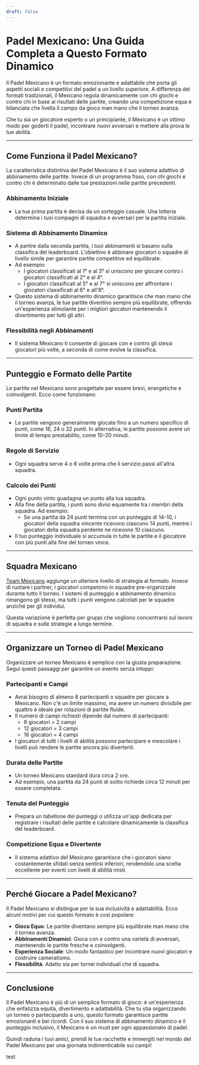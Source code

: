 ```yaml
---
draft: false
---
```


# Padel Mexicano: Una Guida Completa a Questo Formato Dinamico

Il Padel Mexicano è un formato emozionante e adattabile che porta gli aspetti sociali e competitivi del padel a un livello superiore. A differenza dei formati tradizionali, il Mexicano regola dinamicamente con chi giochi e contro chi in base ai risultati delle partite, creando una competizione equa e bilanciata che livella il campo da gioco man mano che il torneo avanza.

Che tu sia un giocatore esperto o un principiante, il Mexicano è un ottimo modo per goderti il padel, incontrare nuovi avversari e mettere alla prova le tue abilità.

---

## **Come Funziona il Padel Mexicano?**

La caratteristica distintiva del Padel Mexicano è il suo sistema adattivo di abbinamento delle partite. Invece di un programma fisso, con chi giochi e contro chi è determinato dalle tue prestazioni nelle partite precedenti.

### **Abbinamento Iniziale**
- La tua prima partita è decisa da un sorteggio casuale. Una lotteria determina i tuoi compagni di squadra e avversari per la partita iniziale.

### **Sistema di Abbinamento Dinamico**
- A partire dalla seconda partita, i tuoi abbinamenti si basano sulla classifica del leaderboard. L'obiettivo è abbinare giocatori o squadre di livello simile per garantire partite competitive ed equilibrate.
- Ad esempio:
  - I giocatori classificati al 1° e al 3° si uniscono per giocare contro i giocatori classificati al 2° e al 4°.
  - I giocatori classificati al 5° e al 7° si uniscono per affrontare i giocatori classificati al 6° e all'8°.
- Questo sistema di abbinamento dinamico garantisce che man mano che il torneo avanza, le tue partite diventino sempre più equilibrate, offrendo un'esperienza stimolante per i migliori giocatori mantenendo il divertimento per tutti gli altri.

### **Flessibilità negli Abbinamenti**
- Il sistema Mexicano ti consente di giocare con e contro gli stessi giocatori più volte, a seconda di come evolve la classifica.

---

## **Punteggio e Formato delle Partite**

Le partite nel Mexicano sono progettate per essere brevi, energetiche e coinvolgenti. Ecco come funzionano:

### **Punti Partita**
- Le partite vengono generalmente giocate fino a un numero specifico di punti, come 16, 24 o 32 punti. In alternativa, le partite possono avere un limite di tempo prestabilito, come 10-20 minuti.

### **Regole di Servizio**
- Ogni squadra serve 4 o 6 volte prima che il servizio passi all'altra squadra.

### **Calcolo dei Punti**
- Ogni punto vinto guadagna un punto alla tua squadra.
- Alla fine della partita, i punti sono divisi equamente tra i membri della squadra. Ad esempio:
  - Se una partita da 24 punti termina con un punteggio di 14-10, i giocatori della squadra vincente ricevono ciascuno 14 punti, mentre i giocatori della squadra perdente ne ricevono 10 ciascuno.
- Il tuo punteggio individuale si accumula in tutte le partite e il giocatore con più punti alla fine del torneo vince.

---

## **Squadra Mexicano**

[Team Mexicano](/it/team-mexicano) aggiunge un ulteriore livello di strategia al formato. Invece di ruotare i partner, i giocatori competono in squadre pre-organizzate durante tutto il torneo. I sistemi di punteggio e abbinamento dinamico rimangono gli stessi, ma tutti i punti vengono calcolati per le squadre anziché per gli individui.

Questa variazione è perfetta per gruppi che vogliono concentrarsi sul lavoro di squadra e sulle strategie a lungo termine.

---

## **Organizzare un Torneo di Padel Mexicano**

Organizzare un torneo Mexicano è semplice con la giusta preparazione. Segui questi passaggi per garantire un evento senza intoppi:

### **Partecipanti e Campi**
- Avrai bisogno di almeno 8 partecipanti o squadre per giocare a Mexicano. Non c'è un limite massimo, ma avere un numero divisibile per quattro è ideale per rotazioni di partite fluide.
- Il numero di campi richiesti dipende dal numero di partecipanti:
  - 8 giocatori = 2 campi
  - 12 giocatori = 3 campi
  - 16 giocatori = 4 campi
- I giocatori di tutti i livelli di abilità possono partecipare e mescolare i livelli può rendere le partite ancora più divertenti.

### **Durata delle Partite**
- Un torneo Mexicano standard dura circa 2 ore.
- Ad esempio, una partita da 24 punti di solito richiede circa 12 minuti per essere completata.

### **Tenuta del Punteggio**
- Prepara un tabellone dei punteggi o utilizza un'app dedicata per registrare i risultati delle partite e calcolare dinamicamente la classifica del leaderboard.

### **Competizione Equa e Divertente**
- Il sistema adattivo del Mexicano garantisce che i giocatori siano costantemente sfidati senza sentirsi inferiori, rendendolo una scelta eccellente per eventi con livelli di abilità misti.

---

## **Perché Giocare a Padel Mexicano?**

Il Padel Mexicano si distingue per la sua inclusività e adattabilità. Ecco alcuni motivi per cui questo formato è così popolare:
- **Gioco Equo**: Le partite diventano sempre più equilibrate man mano che il torneo avanza.
- **Abbinamenti Dinamici**: Gioca con e contro una varietà di avversari, mantenendo le partite fresche e coinvolgenti.
- **Esperienza Sociale**: Un modo fantastico per incontrare nuovi giocatori e costruire cameratismo.
- **Flessibilità**: Adatto sia per tornei individuali che di squadra.

---

## **Conclusione**

Il Padel Mexicano è più di un semplice formato di gioco: è un'esperienza che enfatizza equità, divertimento e adattabilità. Che tu stia organizzando un torneo o partecipando a uno, questo formato garantisce partite emozionanti e bei ricordi. Con il suo sistema di abbinamento dinamico e il punteggio inclusivo, il Mexicano è un must per ogni appassionato di padel.

Quindi raduna i tuoi amici, prendi le tue racchette e immergiti nel mondo del Padel Mexicano per una giornata indimenticabile sui campi!

test